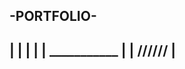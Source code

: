 -PORTFOLIO-
 -------------
|             |
|             |
| ___________ |
| /\/\/\/\/\/ |
 -------------
